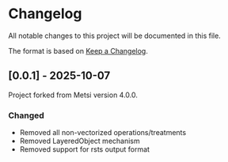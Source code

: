 # Changelog

All notable changes to this project will be documented in this file.

The format is based on [Keep a Changelog](https://keepachangelog.com/en/1.1.0/).

## [0.0.1] - 2025-10-07

Project forked from Metsi version 4.0.0.

### Changed

- Removed all non-vectorized operations/treatments
- Removed LayeredObject mechanism
- Removed support for rsts output format
